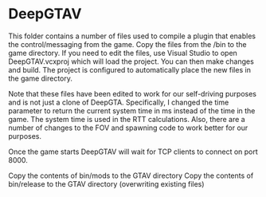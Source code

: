 # DeepGTAV

This folder contains a number of files used to compile a plugin that enables the control/messaging from the game.  Copy the files from the /bin to the game directory.  If you need to edit the files, use Visual Studio to open DeepGTAV.vcxproj which will load the project.  You can then make changes and build.  The project is configured to automatically place the new files in the game directory.  

Note that these files have been edited to work for our self-driving purposes and is not just a clone of DeepGTA.  Specifically, I changed the time parameter to return the current system time in ms instead of the time in the game.  The system time is used in the RTT calculations.  Also, there are a number of changes to the FOV and spawning code to work better for our purposes.

Once the game starts DeepGTAV will wait for TCP clients to connect on port 8000.

Copy the contents of bin/mods to the GTAV directory
Copy the contents of bin/release to the GTAV directory (overwriting existing files)

